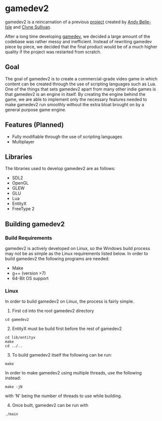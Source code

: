 # gamedev2

gamedev2 is a reincarnation of a previous 
    [project](https://github.com/tcsullivan/gamedev) created by 
    [Andy Belle-Isle](https://github.com/drumsetmonkey) and 
    [Clyne Sullivan](https://github.com/tcsullivan).

After a long time developing [gamedev](https://github.com/tcsullivan/gamedev),
we decided a large amount of the codebase was rather messy and inefficient.
Instead of rewriting gamedev piece by piece, we decided that the final
product would be of a much higher quality if the project was restarted from
scratch.

## Goal
The goal of gamedev2 is to create a commercial-grade video game in which content
can be created through the use of scripting languages such as Lua. One of the
things that sets gamedev2 apart from many other indie games is that gamedev2
is an engine in itself. By creating the engine behind the game, we are able to
implement only the necessary features needed to make gamedev2 run smoothly
without the extra bloat brought on by a general purpose game engine.

## Features (Planned)
* Fully modifiable through the use of scripting languages
* Multiplayer

## Libraries
The libraries used to develop gamedev2 are as follows:
* SDL2
* OpenGL
* GLEW
* GLU
* Lua
* EntityX
* FreeType 2


## Building gamedev2
### Build Requirements
gamedev2 is actively developed on Linux, so the Windows build process may not
be as simple as the Linux requirements listed below.
In order to build gamedev2 the following programs are needed:
* Make
* g++ (version >7)
* 64-Bit OS support

### Linux
In order to build gamedev2 on Linux, the process is fairly simple.
1. First cd into the root gamedev2 directory
```
cd gamedev2
```

2. EntityX must be build first before the rest of gamedev2
```
cd lib/entityx
make
cd ../..
```

3. To build gamedev2 itself the following can be run:
```
make
```
In order to make gamedev2 using multiple threads, use the following instead:
```
make -jN
```
with 'N' being the number of threads to use while building.

4. Once built, gamedev2 can be run with
```
./main
```
